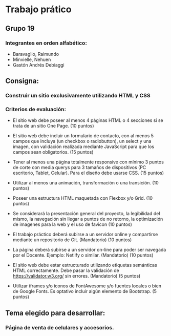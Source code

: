 # Trabajo prático
## Grupo 19
### Integrantes en orden alfabético:
- Baravaglio, Raimundo
- Minvielle, Nehuen
- Gastón Andrés Debiaggi

## Consigna:
### Construir un sitio exclusivamente utilizando HTML y CSS

### Criterios de evaluación:

- El sitio web debe poseer al menos 4 páginas HTML o 4 secciones si se trata de un sitio One Page. (10 puntos)

- El sitio web debe incluir un formulario de contacto, con al menos 5 campos que incluya (un checkbox o radiobutton), un select y una imagen, con validación realizada mediante JavaScript para que los campos sean obligatorios. (15 puntos)

- Tener al menos una página totalmente responsive con mínimo 3 puntos de corte con media querys para 3 tamaños de dispositivos (PC escritorio, Tablet, Celular). Para el diseño debe usarse CSS. (15 puntos)

- Utilizar al menos una animación, transformación o una transición. (10 puntos)

- Poseer una estructura HTML maquetada con Flexbox y/o Grid. (10 puntos)

- Se considerará la presentación general del proyecto, la legibilidad del mismo, la navegación sin llegar a puntos de no retorno, la optimización de imagenes para la web y el uso de favicon (10 puntos)

- El trabajo práctico deberá subirse a un servidor online y compartirse mediante un repositorio de Git. (Mandatorio) (10 puntos)

- La página deberá subirse a un servidor on-line para poder ser navegada por el Docente. Ejemplo: Netlify o similar. (Mandatorio) (10 puntos)

- El sitio web debe estar estructurado utilizando etiquetas semánticas HTML correctamente. Debe pasar la validación de https://validator.w3.org/ sin errores. (Mandatorio) (5 puntos)

- Utilizar iframes y/o íconos de FontAwesome y/o fuentes locales o bien de Google Fonts. Es optativo incluir algún elemento de Bootstrap. (5  puntos)

## Tema elegido para desarrollar:
### Página de venta de celulares y accesorios.

